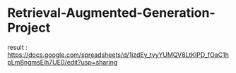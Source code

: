 # Retrieval-Augmented-Generation-Project

result : https://docs.google.com/spreadsheets/d/1jzdEy_tvyYUMQV8LtKlPD_fOaC1hpLm8ngmsEih7UE0/edit?usp=sharing
